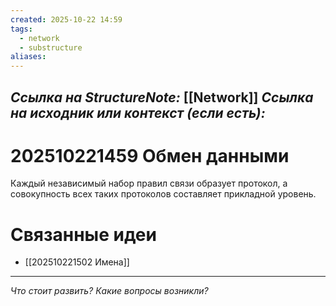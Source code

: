 ```yaml
---
created: 2025-10-22 14:59
tags:
  - network
  - substructure
aliases:
---
```

*Ссылка на StructureNote:* [[Network]]
*Ссылка на исходник или контекст (если есть):*
-

# 202510221459 Обмен данными

Каждый независимый набор правил связи образует протокол, а совокупность всех таких протоколов составляет прикладной уровень.

# Связанные идеи

- [[202510221502 Имена]]

---

*Что стоит развить? Какие вопросы возникли?*
